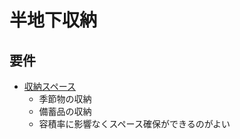 # 半地下収納

## 要件
* [収納スペース](https://images.app.goo.gl/BcFYdGHErrtuPGVE9)
  * 季節物の収納
  * 備蓄品の収納
  * 容積率に影響なくスペース確保ができるのがよい
